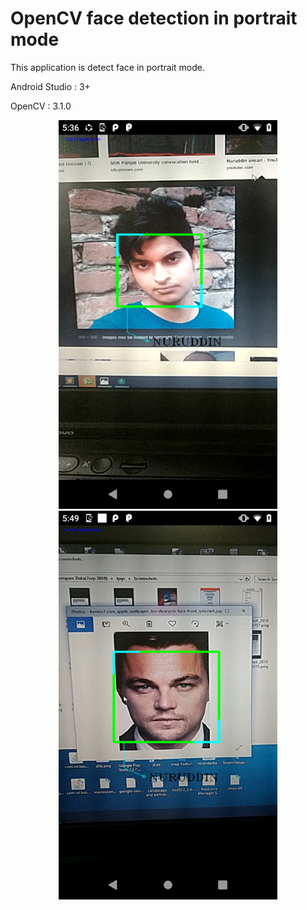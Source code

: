 OpenCV face detection in portrait mode
======================================

This application is detect face in portrait mode.

Android Studio : 3+

OpenCV : 3.1.0

<p align="center">
  <img src="screenshot/screen_01.png?raw=true" width="350" title="screenshot_01">
  <img src="screenshot/screen_02.png?raw=true" width="350" title="screenshot_01">
</p>



